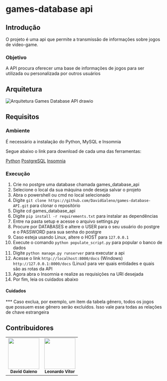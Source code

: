 # games-database api

## Introdução
O projeto é uma api que permite a transmissão de informações sobre jogos de video-game.

### Objetivo

A API procura oferecer uma base de informações de jogos para ser utilizada ou personalizada por outros usuários

## Arquitetura
![Arquitetura Games Database API drawio](https://github.com/DavidGaleno/games-database-API/assets/92187957/b77eefdc-1970-4aaf-92bc-fa4bc98efefa)

## Requisitos

### Ambiente

É necessário a instalação do Python, MySQL e Insomnia <br />

Segue abaixo o link para download de cada uma das ferramentas:

[Python](https://www.python.org/downloads/)
[PostgreSQL](https://www.postgresql.org/download/)
[Insomnia](https://insomnia.rest/download)

### Execução

1. Crie no postgre uma database chamada games_database_api
2. Selecione o local da sua máquina onde deseja salvar o projeto
3. Abra o powershell ou cmd no local selecionado
4. Digite  ```git clone https://github.com/DavidGaleno/games-database-API.git``` para clonar o repositório
5. Digite cd games_database_api
6. Digite ```pip install -r requirements.txt``` para instalar as dependências
7. Entre na pasta setup e acesse o arquivo settings.py
8. Procure por DATABASES e altere o USER para o seu usuário do postgre e o PASSWORD para sua senha do postgre
9. Caso esteja usando Linux, altere o HOST para  ``` 127.0.0.1 ```
10. Execute o comando ``` python populate_script.py ``` para popular o banco de dados 
10. Digite ```python manage.py runserver``` para executar a api
11. Acesse o link ```http://localhost:8000/docs``` (Windows) ```http://127.0.0.1:8000/docs``` (Linux) para ver quais entidades e quais são as rotas da API
12. Agora abra o Insomnia e realize as requisições na URI desejada
13. Por fim, leia os cuidados abaixo
#### Cuidados

*** Caso exclua, por exemplo, um item da tabela gênero, todos os jogos que possuem esse gênero serão excluídos. Isso vale para todas as relações de chave estrangeira <br>


## Contribuidores
<table>
  <tr>
    <td align="center"><img src="https://avatars.githubusercontent.com/u/92187957?v=4" width="100px;" alt=""/><br /><sub><b>David Galeno</b></sub></td>
    <td align="center"><img src="https://avatars.githubusercontent.com/u/128062428?s=48&v=4" width="100px;" alt=""/><br /><sub><b>Leonardo Vitor</b></sub></td>
  </tr>
</table>

